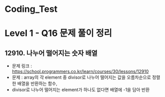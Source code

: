 # Coding_Test

# Level 1 - Q16 문제 풀이 정리

## 12910. 나누어 떨어지는 숫자 배열
- 문제 링크 : https://school.programmers.co.kr/learn/courses/30/lessons/12910
- 문제 : array의 각 element 중 divisor로 나누어 떨어지는 값을 오름차순으로 정렬한 배열을 반환하는 함수,
- divisor로 나누어 떨어지는 element가 하나도 없다면 배열에 -1을 담아 반환
